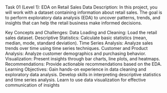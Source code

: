 Task 01 (Level 1): EDA on Retail Sales Data
Description:
In this project, you will work with a dataset containing information about retail sales. The goal is to perform exploratory data analysis (EDA) to uncover patterns, trends, and insights that can help the retail business make informed decisions.

Key Concepts and Challenges:
Data Loading and Cleaning: Load the retail sales dataset. Descriptive Statistics: Calculate basic statistics (mean, median, mode, standard deviation).
Time Series Analysis: Analyze sales trends over time using time series techniques.
Customer and Product Analysis: Analyze customer demographics and purchasing behavior.
Visualization: Present insights through bar charts, line plots, and heatmaps.
Recommendations: Provide actionable recommendations based on the EDA.
Learning Objectives:
Gain hands-on experience in data cleaning and exploratory data analysis.
Develop skills in interpreting descriptive statistics and time series analysis.
Learn to use data visualization for effective communication of insights
